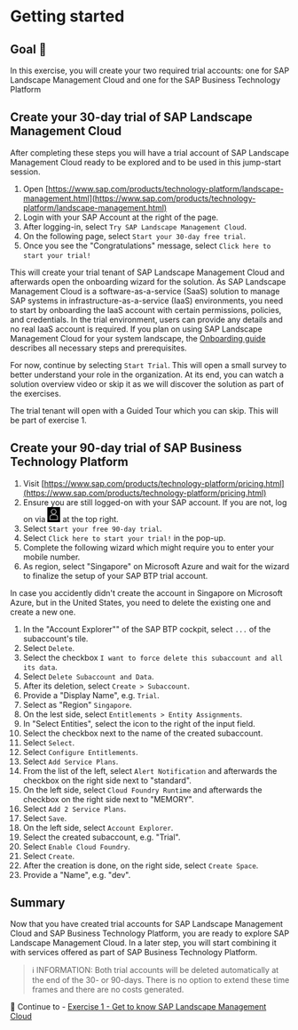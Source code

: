 # Getting started

## Goal 🎯

In this exercise, you will create your two required trial accounts: one for SAP Landscape Management Cloud and one for the SAP Business Technology Platform

## Create your 30-day trial of SAP Landscape Management Cloud

After completing these steps you will have a trial account of SAP Landscape Management Cloud ready to be explored and to be used in this jump-start session.

1. Open [https://www.sap.com/products/technology-platform/landscape-management.html](https://www.sap.com/products/technology-platform/landscape-management.html)
2. Login with your SAP Account at the right of the page.
3. After logging-in, select `Try SAP Landscape Management Cloud`.
4. On the following page, select `Start your 30-day free trial`.
5. Once you see the "Congratulations" message, select `Click here to start your trial!`

This will create your trial tenant of SAP Landscape Management Cloud and afterwards open the onboarding wizard for the solution. As SAP Landscape Management Cloud is a software-as-a-service (SaaS) solution to manage SAP systems in infrastructure-as-a-service (IaaS) environments, you need to start by onboarding the IaaS account with certain permissions, policies, and credentials. In the trial environment, users can provide any details and no real IaaS account is required. If you plan on using SAP Landscape Management Cloud for your system landscape, the [Onboarding guide](https://help.sap.com/docs/SAP_LANDSCAPE_MANAGEMENT_CLOUD/e89209f1566d4a7aaf0631e1a1755653/fea7f79059bd42e5b6e76bcd9a07ba51.html?locale=en-US) describes all necessary steps and prerequisites.

For now, continue by selecting `Start Trial`. This will open a small survey to better understand your role in the organization. At its end, you can watch a solution overview video or skip it as we will discover the solution as part of the exercises. 

The trial tenant will open with a Guided Tour which you can skip. This will be part of exercise 1.

## Create your 90-day trial of SAP Business Technology Platform

1. Visit [https://www.sap.com/products/technology-platform/pricing.html](https://www.sap.com/products/technology-platform/pricing.html) 
2. Ensure you are still logged-on with your SAP account. If you are not, log on via ![Account icon](/assets/account-icon.png) at the top right. 
3. Select `Start your free 90-day trial`.
4. Select `Click here to start your trial!` in the pop-up.
5. Complete the following wizard which might require you to enter your mobile number.
6. As region, select "Singapore" on Microsoft Azure and wait for the wizard to finalize the setup of your SAP BTP trial account.

In case you accidently didn't create the account in Singapore on Microsoft Azure, but in the United States, you need to delete the existing one and create a new one.

1. In the "Account Explorer"" of the SAP BTP cockpit, select `...` of the subaccount's tile.
2. Select `Delete`.
3. Select the checkbox `I want to force delete this subaccount and all its data`.
4. Select `Delete Subaccount and Data`.
5. After its deletion, select `Create > Subaccount`.
6. Provide a "Display Name", e.g. `Trial`. 
7. Select as "Region" `Singapore`. 
8. On the lest side, select `Entitlements > Entity Assignments`.
9. In "Select Entities", select the icon to the right of the input field. 
10. Select the checkbox next to the name of the created subaccount. 
11. Select `Select`.
12. Select `Configure Entitlements`.
13. Select `Add Service Plans`.
14. From the list of the left, select `Alert Notification` and afterwards the checkbox on the right side next to "standard". 
15. On the left side, select `Cloud Foundry Runtime` and afterwards the checkbox on the right side next to "MEMORY".
16. Select `Add 2 Service Plans`.
17. Select `Save`. 
18. On the left side, select `Account Explorer`.
19. Select the created subaccount, e.g. "Trial".
20. Select `Enable Cloud Foundry`.
21. Select `Create`. 
22. After the creation is done, on the right side, select `Create Space`. 
23. Provide a "Name", e.g. "dev".

## Summary

Now that you have created trial accounts for SAP Landscape Management Cloud and SAP Business Technology Platform, you are ready to explore SAP Landscape Management Cloud. In a later step, you will start combining it with services offered as part of SAP Business Technology Platform. 

> ℹ INFORMATION: Both trial accounts will be deleted automatically at the end of the 30- or 90-days. There is no option to extend these time frames and there are no costs generated.

🎉 Continue to - [Exercise 1 - Get to know SAP Landscape Management Cloud](../ex1/README.md)
